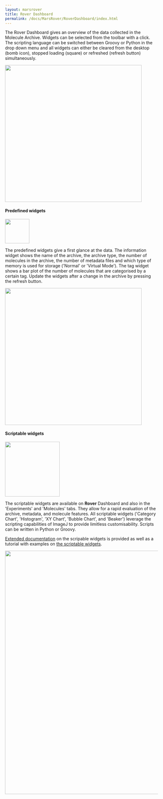 ```yaml
---
layout: marsrover
title: Rover Dashboard
permalink: /docs/MarsRover/RoverDashboard/index.html
---
```


The Rover Dashboard gives an overview of the data collected in the Molecule Archive.
Widgets can be selected from the toolbar with a click. The scripting language can be switched between Groovy or Python in the drop down menu and all widgets can either be cleared from the desktop (bomb icon), stopped loading (square) or refreshed (refresh button) simultaneously.

<img align='center' src='{{site.baseurl}}/docs/img/Rover/img5.png' width='450' />


#### Predefined widgets
<img align='center' src='{{site.baseurl}}/docs/img/Rover/img2.png' width='80' />

The predefined widgets give a first glance at the data. The
information widget shows the name of the archive, the archive type, the number of molecules in the archive, the number of metadata files and which type of memory is used for storage ('Normal' or 'Virtual Mode'). The tag widget shows a bar plot of the number of molecules that are categorised by a certain tag. Update the widgets after a change in the archive by pressing the refresh button.

<img align='center' src='{{site.baseurl}}/docs/img/Rover/img4.png' width='450' />


#### Scriptable widgets
<img align='center' src='{{site.baseurl}}/docs/img/Rover/img3.png' width='180' />

The scriptable widgets are available on **Rover** Dashboard and also in the 'Experiments' and 'Molecules' tabs. They allow for a rapid evaluation of the archive, metadata, and molecule features. All scriptable widgets ('Category Chart', 'Histogram', 'XY Chart', 'Bubble Chart', and 'Beaker') leverage the scripting capabilities of ImageJ to provide limitless customisability. Scripts can be written in Python or Groovy.

[Extended documentation](https://duderstadt-lab.github.io/mars-docs/docs/MarsRover/ScriptableWidgets/) on the scripable widgets is provided as well as a tutorial with examples on [the scriptable widgets](https://duderstadt-lab.github.io/mars-docs/tutorials/workingwithmars/scriptable-widgets/).


<img align='center' src='{{site.baseurl}}/docs/img/Rover/img6.png' width='800' />

